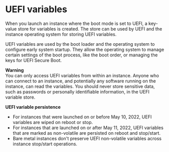 # UEFI variables<a name="uefi-variables"></a>

When you launch an instance where the boot mode is set to UEFI, a key\-value store for variables is created\. The store can be used by UEFI and the instance operating system for storing UEFI variables\.

UEFI variables are used by the boot loader and the operating system to configure early system startup\. They allow the operating system to manage certain settings of the boot process, like the boot order, or managing the keys for UEFI Secure Boot\.

**Warning**  
You can only access UEFI variables from within an instance\. Anyone who can connect to an instance, and potentially any software running on the instance, can read the variables\. You should never store sensitive data, such as passwords or personally identifiable information, in the UEFI variable store\.

**UEFI variable persistence**
+ For instances that were launched on or before May 10, 2022, UEFI variables are wiped on reboot or stop\.
+ For instances that are launched on or after May 11, 2022, UEFI variables that are marked as non\-volatile are persisted on reboot and stop/start\.
+ Bare metal instances don't preserve UEFI non\-volatile variables across instance stop/start operations\.
